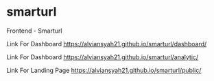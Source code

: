 # smarturl
Frontend - Smarturl

Link For Dashboard
https://alviansyah21.github.io/smarturl/dashboard/


Link For Dashboard
https://alviansyah21.github.io/smarturl/analytic/


Link For Landing Page
https://alviansyah21.github.io/smarturl/public/